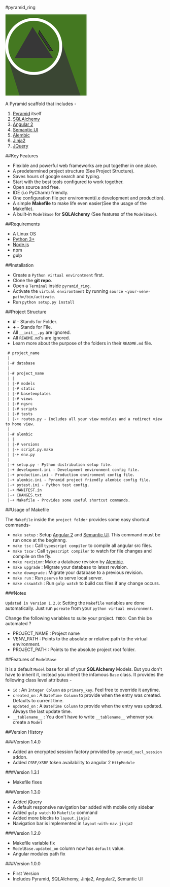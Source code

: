 #pyramid_ring

![Image not found](images/pyramid_ring.png)

A Pyramid scaffold that includes -

1. [Pyramid](http://www.pylonsproject.org/) itself
2. [SQLAlchemy](http://www.sqlalchemy.org/)
3. [Angular 2](https://angular.io/)
4. [Semantic UI](http://semantic-ui.com/)
5. [Alembic](http://alembic.zzzcomputing.com/)
6. [Jinja2](http://jinja.pocoo.org/docs/dev/)
7. [JQuery](https://jquery.com/)

##Key Features

* Flexible and powerful web frameworks are put together in one place.
* A predetermined project structure (See Project Structure).
* Saves hours of google search and typing.
* Start with the best tools configured to work together.
* Open source and free.
* IDE (i.o PyCharm) friendly.
* One configuration file per environment(i.e development and production).
* A simple **Makefile** to make life even easier(See the usage of the Makefile).
* A built-in `ModelBase` for **SQLAlchemy** (See features of the `ModelBase`).

##Requirements

* A Linux OS
* [Python 3+](https://www.python.org/downloads/)
* [Node.js](https://nodejs.org/en/)
* npm
* gulp

##Installation

- Create a `Python virtual environtment` first.
- Clone the **git repo**.
- Open a `Terminal` inside `pyramid_ring`. 
- Activate the `virtual environtment` by running `source <your-venv-path>/bin/activate`. 
- Run `python setup.py install`

##Project Structure

- **#** - Stands for Folder.
- **+** - Stands for File.
- All `__init__.py` are ignored.
- All `README.md`'s are ignored.
- Learn more about the purpose of the folders in their `README.md` file.

```
 # project_name
 |
 |-# database
 |
 |-# project_name
 | |
 | |-# models
 | |-# static
 | |-# basetemplates
 | |-# views
 | |-# ngsrc
 | |-# scripts
 | |-# tests
 | |-+ routes.py - Includes all your view modules and a redirect view to home view.
 |
 |-# alembic
 | |
 | |-# versions
 | |-+ script.py.mako
 | |-+ env.py
 |
 |-+ setup.py - Python distribution setup file.
 |-+ development.ini - Development environment config file.
 |-+ production.ini - Production environment config file.
 |-+ alembic.ini - Pyramid project friendly alembic config file.
 |-+ pytest.ini - Python test config.
 |-+ MANIFEST.in
 |-+ CHANGES.txt
 |-+ Makefile - Provides some useful shortcut commands.
```

##Usage of Makefile 

The `Makefile` inside the `project folder` provides some easy shortcut commands-

- `make setup` : Setup [Angular 2](https://angular.io/) and [Semantic UI](http://semantic-ui.com/). This command must be run once at the beginnng.
- `make tsc` : Call `typescript compiler` to compile all angular src files.
- `make tscw` : Call `typescript compiler` to watch for file changes and compile on the fly.
- `make revision`: Make a database revision by [Alembic](http://alembic.zzzcomputing.com/).
- `make upgrade` : Migrate your database to latest revision.
- `make downgrade` : Migrate your database to a previous revision.
- `make run` : Run `pserve` to serve local server.
- `make csswatch` : Run `gulp watch` to build css files if any change occurs.

###Notes

`Updated in Version 1.2.0`: Setting the `Makefile` variables are done automatically. Just run `pcreate` from your 
`python virtual environment`.

Change the following variables to suite your project. `TODO:` Can this be automated ?

- PROJECT_NAME : Project name
- VENV_PATH : Points to the absolute or relative path to the virtual environment.
- PROJECT_PATH : Points to the absolute project root folder.

##Features of `ModelBase`

It is a default `Model` base for all of your **SQLAlchemy** Models. But you don't have to inherit it, instead you 
inherit the infamous `Base` class. It provides the following class level attributes -

- `id` : An `Integer Column` as `primary_key`. Feel free to override it anytime.
- `created_on` : A `DateTime Column` to provide when the entry was created. Defaults to current time.
- `updated_on` : A `DateTime Column` to provide when the entry was updated. Always the last update time.
- `__tablename__` : You don't have to write `__tablename__` whenver you create a `Model`

##Version History

###Version 1.4.0
* Added an encrypted session factory provided by `pyramid_nacl_session` addon.
* Added `CSRF/XSRF` token availability to angular 2 `HttpModule`

###Version 1.3.1
* Makefile fixes

###Version 1.3.0
* Added jQuery
* A default responsive navigation bar added with mobile only sidebar
* Added `gulp watch` to `Makefile` command
* Added more blocks to `layout.jinja2`
* Navigation bar is implemented in `layout-with-nav.jinja2`

###Version 1.2.0

* Makefile variable fix
* `ModelBase.updated_on` column now has `default` value.
* Angular modules path fix

###Version 1.0.0

* First Version
* Includes Pyramid, SQLAlchemy, Jinja2, Angular2, Semantic UI
